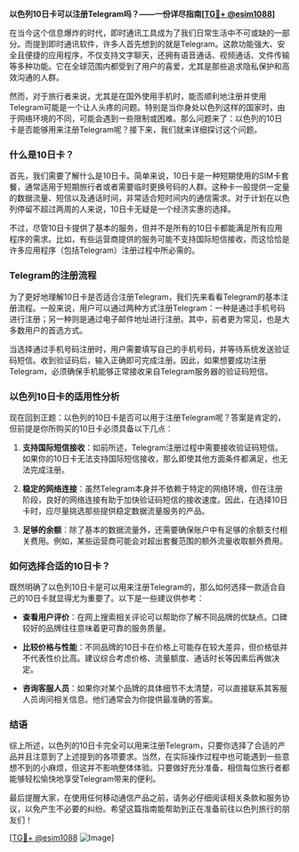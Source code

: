 **以色列10日卡可以注册Telegram吗？——一份详尽指南[[TG💪+ @esim1088](https://t.me/s/esim1088)]**

在当今这个信息爆炸的时代，即时通讯工具成为了我们日常生活中不可或缺的一部分。而提到即时通讯软件，许多人首先想到的就是Telegram。这款功能强大、安全且便捷的应用程序，不仅支持文字聊天，还拥有语音通话、视频通话、文件传输等多种功能。它在全球范围内都受到了用户的喜爱，尤其是那些追求隐私保护和高效沟通的人群。

然而，对于旅行者来说，尤其是在国外使用手机时，能否顺利地注册并使用Telegram可能是一个让人头疼的问题。特别是当你身处以色列这样的国家时，由于网络环境的不同，可能会遇到一些限制或困难。那么问题来了：以色列的10日卡是否能够用来注册Telegram呢？接下来，我们就来详细探讨这个问题。

### 什么是10日卡？

首先，我们需要了解什么是10日卡。简单来说，10日卡是一种短期使用的SIM卡套餐，通常适用于短期旅行者或者需要临时更换号码的人群。这种卡一般提供一定量的数据流量、短信以及通话时间，非常适合短时间内的通信需求。对于计划在以色列停留不超过两周的人来说，10日卡无疑是一个经济实惠的选择。

不过，尽管10日卡提供了基本的服务，但并不是所有的10日卡都能满足所有应用程序的需求。比如，有些运营商提供的服务可能不支持国际短信接收，而这恰恰是许多应用程序（包括Telegram）注册过程中所必需的。

### Telegram的注册流程

为了更好地理解10日卡是否适合注册Telegram，我们先来看看Telegram的基本注册流程。一般来说，用户可以通过两种方式注册Telegram：一种是通过手机号码进行注册；另一种则是通过电子邮件地址进行注册。其中，前者更为常见，也是大多数用户的首选方式。

当选择通过手机号码注册时，用户需要填写自己的手机号码，并等待系统发送验证码短信。收到验证码后，输入正确即可完成注册。因此，如果想要成功注册Telegram，必须确保手机能够正常接收来自Telegram服务器的验证码短信。

### 以色列10日卡的适用性分析

现在回到正题：以色列的10日卡是否可以用于注册Telegram呢？答案是肯定的，但前提是你所购买的10日卡必须具备以下几点：

1. **支持国际短信接收**：如前所述，Telegram注册过程中需要接收验证码短信。如果你的10日卡无法支持国际短信接收，那么即使其他方面条件都满足，也无法完成注册。

2. **稳定的网络连接**：虽然Telegram本身并不依赖于特定的网络环境，但在注册阶段，良好的网络连接有助于加快验证码短信的接收速度。因此，在选择10日卡时，应尽量挑选那些提供稳定数据流量服务的产品。

3. **足够的余额**：除了基本的数据流量外，还需要确保账户中有足够的余额支付相关费用。例如，某些运营商可能会对超出套餐范围的额外流量收取额外费用。

### 如何选择合适的10日卡？

既然明确了以色列10日卡是可以用来注册Telegram的，那么如何选择一款适合自己的10日卡就显得尤为重要了。以下是一些建议供参考：

- **查看用户评价**：在网上搜索相关评论可以帮助你了解不同品牌的优缺点。口碑较好的品牌往往意味着更可靠的服务质量。
  
- **比较价格与性能**：不同品牌的10日卡在价格上可能存在较大差异，但价格低并不代表性价比高。建议综合考虑价格、流量额度、通话时长等因素后再做决定。

- **咨询客服人员**：如果你对某个品牌的具体细节不太清楚，可以直接联系其客服人员询问相关信息。他们通常会为你提供最准确的答案。

### 结语

综上所述，以色列的10日卡完全可以用来注册Telegram，只要你选择了合适的产品并且注意到了上述提到的各项要求。当然，在实际操作过程中也可能遇到一些意想不到的小麻烦，但这并不影响整体体验。只要做好充分准备，相信每位旅行者都能够轻松愉快地享受Telegram带来的便利。

最后提醒大家，在使用任何移动通信产品之前，请务必仔细阅读相关条款和服务协议，以免产生不必要的纠纷。希望这篇指南能帮助到正在准备前往以色列旅行的朋友们！

[[TG💪+ @esim1088](https://t.me/s/esim1088) ![Image](https://i.postimg.cc/4NQfJmqS/Snipaste-2025-05-13-00-14-12.png)]